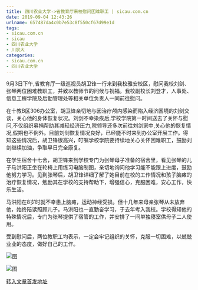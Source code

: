```yaml
---
title: 四川农业大学->省教育厅来校慰问困难职工 | sicau.com.cn
date: 2019-09-04 12:43:26
urlname: 657487da4c0b7e53c8f550cf67d99e1d
tags: 
- sicau.com.cn
- sicau
- 四川农业大学
- 川农大
categories:
- sicau.com.cn
- 四川农业大学
---
```



9月3日下午,省教育厅一级巡视员胡卫锋一行来到我校雅安校区，慰问我校刘剑、张琴两位困难教职工，并致以教师节的问候与祝福。我校副校长刘登才，人事处、信息工程学院及后勤管理处等相关单位负责人一同前往慰问。

在十教B区306办公室，胡卫锋亲切地与因治疗颅内感染而陷入经济困境的刘剑交谈，关心他的身体恢复状况。刘剑不幸染疾后,学校学院第一时间送去了关怀与慰问,不仅组织募捐帮助其减轻经济压力,院领导还多次前往刘剑家中,关心他的恢复情况,假期也不例外。目前刘剑恢复情况良好，已经能不时来到办公室开展工作。得知这些情况后，胡卫锋很高兴，叮嘱学校学院要持续地关心关怀困难职工，鼓励刘剑继续加油，争取早日完全康复。

在学生宿舍十七舍，胡卫锋来到学校专门为张琴母子准备的宿舍里，看见张琴的儿子马洪阳正坐在轮椅上用练习电脑制图，亲切地询问他学习能不能跟上进度，鼓励他努力学习。见到张琴后，胡卫锋详细了解了她目前在校的工作情况和孩子脑瘫的治疗恢复情况，勉励其在学校的支持帮助下，增强信心，克服困难，安心工作，快乐生活。

马洪阳在8岁时就不幸患上脑瘫，运动神经受损。但十几年来母亲张琴从未放弃他，始终陪读照顾儿子。马洪阳也一直勤奋学习，于去年考入我校。学校得知他的特殊情况后，专门为张琴提供了宿管的工作，并安排了一间单独寝室供母子二人使用。

受到慰问后，两位教职工均表示，一定会牢记组织的关怀，克服一切困难，以兢兢业业的态度，做好自己的工作。



![图](https://news.sicau.edu.cn/__local/D/B0/34/A7221378998928AA2392D7CB875_E770584D_C0A5.jpg)

![图](https://news.sicau.edu.cn/__local/B/9F/2E/AB8D60A1E68323A894197E640DB_8EB552EB_F1DD.jpg)

[转入文章首发地址](https://news.sicau.edu.cn/info/1078/53142.htm)
